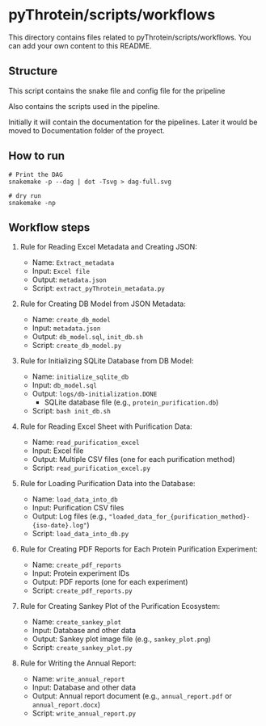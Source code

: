 # pyThrotein/scripts/workflows

This directory contains files related to pyThrotein/scripts/workflows.
You can add your own content to this README.

## Structure

This script contains the snake file and config file for the pripeline

Also contains the scripts used in the pipeline.

Initially it will contain the documentation for the pipelines. Later it would be moved to Documentation folder of the proyect.



## How to run


```
# Print the DAG
snakemake -p --dag | dot -Tsvg > dag-full.svg
```

```
# dry run
snakemake -np
```

## Workflow steps

1. Rule for Reading Excel Metadata and Creating JSON:
   - Name: `Extract_metadata`
   - Input: `Excel file`
   - Output: `metadata.json`
   - Script: `extract_pyThrotein_metadata.py`

2. Rule for Creating DB Model from JSON Metadata:
   - Name: `create_db_model`
   - Input: `metadata.json`
   - Output: `db_model.sql`, `init_db.sh`
   - Script: `create_db_model.py`

3. Rule for Initializing SQLite Database from DB Model:
   - Name: `initialize_sqlite_db`
   - Input: `db_model.sql`
   - Output: `logs/db-initialization.DONE`
      - <also> SQLite database file (e.g., `protein_purification.db`)
   - Script: `bash init_db.sh`

4. Rule for Reading Excel Sheet with Purification Data:
   - Name: `read_purification_excel`
   - Input: Excel file
   - Output: Multiple CSV files (one for each purification method)
   - Script: `read_purification_excel.py`

5. Rule for Loading Purification Data into the Database:
   - Name: `load_data_into_db`
   - Input: Purification CSV files
   - Output: Log files (e.g., `"loaded_data_for_{purification_method}-{iso-date}.log"`)
   - Script: `load_data_into_db.py`

6. Rule for Creating PDF Reports for Each Protein Purification Experiment:
   - Name: `create_pdf_reports`
   - Input: Protein experiment IDs
   - Output: PDF reports (one for each experiment)
   - Script: `create_pdf_reports.py`

7. Rule for Creating Sankey Plot of the Purification Ecosystem:
   - Name: `create_sankey_plot`
   - Input: Database and other data
   - Output: Sankey plot image file (e.g., `sankey_plot.png`)
   - Script: `create_sankey_plot.py`

8. Rule for Writing the Annual Report:
   - Name: `write_annual_report`
   - Input: Database and other data
   - Output: Annual report document (e.g., `annual_report.pdf` or `annual_report.docx`)
   - Script: `write_annual_report.py`
